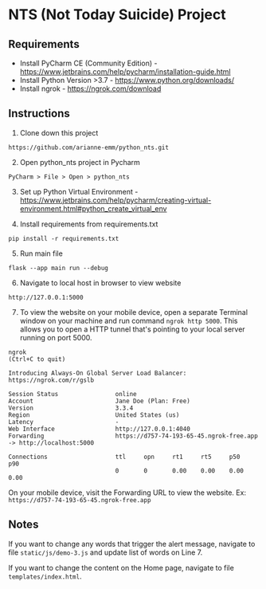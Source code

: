 # NTS (Not Today Suicide) Project

## Requirements
- Install PyCharm CE (Community Edition) - https://www.jetbrains.com/help/pycharm/installation-guide.html
- Install Python Version >3.7 - https://www.python.org/downloads/
- Install ngrok - https://ngrok.com/download

## Instructions
1. Clone down this project
```
https://github.com/arianne-emm/python_nts.git
```

2. Open python_nts project in Pycharm
```
PyCharm > File > Open > python_nts
```

3. Set up Python Virtual Environment - https://www.jetbrains.com/help/pycharm/creating-virtual-environment.html#python_create_virtual_env

4. Install requirements from requirements.txt 
```
pip install -r requirements.txt
```

5. Run main file
```
flask --app main run --debug
```

6. Navigate to local host in browser to view website
```
http://127.0.0.1:5000
```

7. To view the website on your mobile device, open a separate Terminal window on your machine
and run command `ngrok http 5000`. This allows you to open a HTTP tunnel that's pointing to your local server running on port 5000.

```commandline
ngrok                                                                                                                (Ctrl+C to quit)
                                                                                                                                     
Introducing Always-On Global Server Load Balancer: https://ngrok.com/r/gslb                                                          
                                                                                                                                     
Session Status                online                                                                                                 
Account                       Jane Doe (Plan: Free)                                                                          
Version                       3.3.4                                                                                                  
Region                        United States (us)                                                                                     
Latency                       -                                                                                                      
Web Interface                 http://127.0.0.1:4040                                                                                  
Forwarding                    https://d757-74-193-65-45.ngrok-free.app -> http://localhost:5000                                      
                                                                                                                                     
Connections                   ttl     opn     rt1     rt5     p50     p90                                                            
                              0       0       0.00    0.00    0.00    0.00  
```

On your mobile device, visit the Forwarding URL to view the website.
Ex: `https://d757-74-193-65-45.ngrok-free.app`

## Notes

If you want to change any words that trigger the alert message,
navigate to file `static/js/demo-3.js` and update list of words on Line 7.

If you want to change the content on the Home page, navigate to file `templates/index.html`. 


